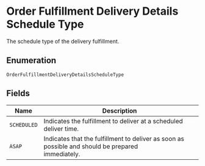 
# Order Fulfillment Delivery Details Schedule Type

The schedule type of the delivery fulfillment.

## Enumeration

`OrderFulfillmentDeliveryDetailsScheduleType`

## Fields

| Name | Description |
|  --- | --- |
| `SCHEDULED` | Indicates the fulfillment to deliver at a scheduled deliver time. |
| `ASAP` | Indicates that the fulfillment to deliver as soon as possible and should be prepared<br>immediately. |

